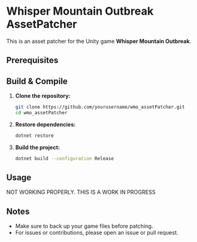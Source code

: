 # Whisper Mountain Outbreak AssetPatcher

This is an asset patcher for the Unity game **Whisper Mountain Outbreak**.

## Prerequisites
## Build & Compile

1. **Clone the repository:**

    ```bash
    git clone https://github.com/yourusername/wmo_assetPatcher.git
    cd wmo_assetPatcher
    ```

2. **Restore dependencies:**

    ```bash
    dotnet restore
    ```

3. **Build the project:**

    ```bash
    dotnet build --configuration Release
    ```

## Usage

NOT WORKING PROPERLY. THIS IS A WORK IN PROGRESS

## Notes

- Make sure to back up your game files before patching.
- For issues or contributions, please open an issue or pull request.
